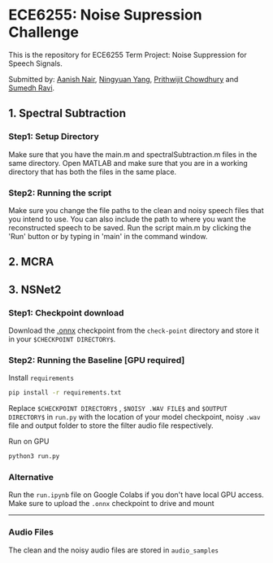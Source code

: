 # ECE6255: Noise Supression Challenge

This is the repository for ECE6255 Term Project: Noise Suppression for Speech Signals.

Submitted by: [Aanish Nair](mailto:anair319@gatech.edu), [Ningyuan Yang](mailto:nyang65@gatech.edu), [Prithwijit Chowdhury](mailto:pchowdhury6@gatech.edu) and [Sumedh Ravi](mailto:sravi71@gatech.edu).

## 1. Spectral Subtraction 

### Step1: Setup Directory

Make sure that you have the main.m and spectralSubtraction.m files in the same directory. 
Open MATLAB and make sure that you are in a working directory that has both the files in the same place. 

### Step2: Running the script

Make sure you change the file paths to the clean and noisy speech files that you intend to use. 
You can also include the path to where you want the reconstructed speech to be saved. 
Run the script main.m by clicking the 'Run' button or by typing in 'main' in the command window. 

## 2. MCRA

## 3. NSNet2

### Step1: Checkpoint download

Download the [.onnx](check-point/nsnet2-20ms-baseline.onnx) checkpoint from the ```check-point``` directory and store it in your ```$CHECKPOINT DIRECTORY$```.

### Step2: Running the Baseline [GPU required]

Install ```requirements```

```sh
pip install -r requirements.txt
```
Replace ```$CHECKPOINT DIRECTORY$``` , ```$NOISY .WAV FILE$``` and ```$OUTPUT DIRECTORY$``` in ```run.py``` with the location of your model checkpoint, noisy ```.wav``` file and output folder to store the filter audio file respectively.

Run on GPU

```sh
python3 run.py
```

### Alternative 

Run the ``` run.ipynb ``` file on Google Colabs if you don't have local GPU access. Make sure to upload the ```.onnx``` checkpoint to drive and mount

___

### Audio Files

The clean and the noisy audio files are stored in ```audio_samples``` 

